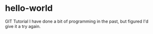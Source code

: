 # hello-world
GIT Tutorial
I have done a bit of programming in the past, but figured I'd give it a try again.

